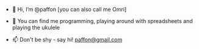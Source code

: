 - 👋 Hi, I’m @paffon [you can also call me Omri]
- 👀 You can find me programming, playing around with spreadsheets and playing the ukulele

- 📫 Don't be shy - say hi! paffon@gmail.com
